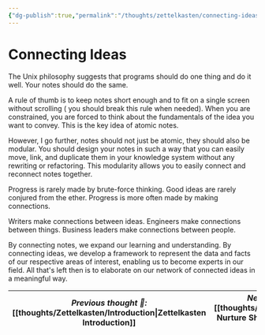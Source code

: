 ```yaml
---
{"dg-publish":true,"permalink":"/thoughts/zettelkasten/connecting-ideas/","title":"Connecting Ideas","created":"2025-08-26T19:46:54.838+01:00","updated":"2025-08-28T22:10:00.761+01:00"}
---
```


# Connecting Ideas

The Unix philosophy suggests that programs should do one thing and do it well. Your notes should do the same.

A rule of thumb is to keep notes short enough and to fit on a single screen without scrolling ( you should break this rule when needed). When you are constrained, you are forced to think about the fundamentals of the idea you want to convey. This is the key idea of atomic notes.

However, I go further, notes should not just be atomic, they should also be modular. You should design your notes in such a way that you can easily move, link, and duplicate them in your knowledge system without any rewriting or refactoring. This modularity allows you to easily connect and reconnect notes together.

Progress is rarely made by brute-force thinking. Good ideas are rarely conjured from the ether. Progress is more often made by making connections.

Writers make connections between ideas. Engineers make connections between things. Business leaders make connections between people.

By connecting notes, we expand our learning and understanding. By connecting ideas, we develop a framework to represent the data and facts of our respective areas of interest, enabling us to become experts in our field. All that's left then is to elaborate on our network of connected ideas in a meaningful way.


| *Previous thought 💭:* [[thoughts/Zettelkasten/Introduction\|Zettelkasten Introduction]] | *Next thought 💭:* [[thoughts/Zettelkasten/Capture Nurture Share\|Capture, Nuture, Share]] |
| ------------------------------------------------------------------------------------ | ------------------------------------------------------------------------------------- |
